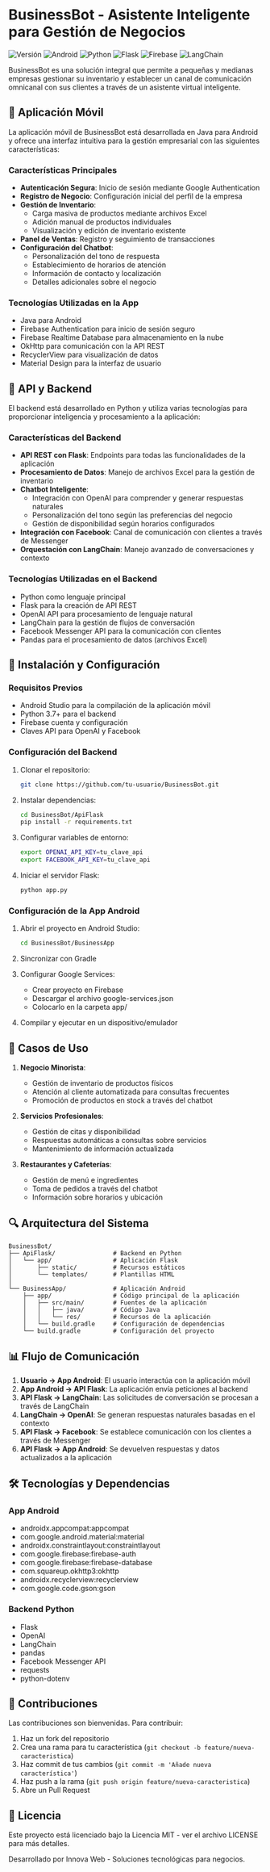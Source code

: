 # BusinessBot - Asistente Inteligente para Gestión de Negocios

![Versión](https://img.shields.io/badge/versión-1.0.0-blue)
![Android](https://img.shields.io/badge/Android-API%2024+-green)
![Python](https://img.shields.io/badge/Python-3.7+-orange)
![Flask](https://img.shields.io/badge/Flask-2.0+-lightblue)
![Firebase](https://img.shields.io/badge/Firebase-Latest-yellow)
![LangChain](https://img.shields.io/badge/LangChain-Latest-blueviolet)

BusinessBot es una solución integral que permite a pequeñas y medianas empresas gestionar su inventario y establecer un canal de comunicación omnicanal con sus clientes a través de un asistente virtual inteligente.

## 📱 Aplicación Móvil

La aplicación móvil de BusinessBot está desarrollada en Java para Android y ofrece una interfaz intuitiva para la gestión empresarial con las siguientes características:

### Características Principales

- **Autenticación Segura**: Inicio de sesión mediante Google Authentication
- **Registro de Negocio**: Configuración inicial del perfil de la empresa
- **Gestión de Inventario**: 
  - Carga masiva de productos mediante archivos Excel
  - Adición manual de productos individuales
  - Visualización y edición de inventario existente
- **Panel de Ventas**: Registro y seguimiento de transacciones
- **Configuración del Chatbot**:
  - Personalización del tono de respuesta
  - Establecimiento de horarios de atención
  - Información de contacto y localización
  - Detalles adicionales sobre el negocio

### Tecnologías Utilizadas en la App

- Java para Android
- Firebase Authentication para inicio de sesión seguro
- Firebase Realtime Database para almacenamiento en la nube
- OkHttp para comunicación con la API REST
- RecyclerView para visualización de datos
- Material Design para la interfaz de usuario

## 🤖 API y Backend

El backend está desarrollado en Python y utiliza varias tecnologías para proporcionar inteligencia y procesamiento a la aplicación:

### Características del Backend

- **API REST con Flask**: Endpoints para todas las funcionalidades de la aplicación
- **Procesamiento de Datos**: Manejo de archivos Excel para la gestión de inventario
- **Chatbot Inteligente**: 
  - Integración con OpenAI para comprender y generar respuestas naturales
  - Personalización del tono según las preferencias del negocio
  - Gestión de disponibilidad según horarios configurados
- **Integración con Facebook**: Canal de comunicación con clientes a través de Messenger
- **Orquestación con LangChain**: Manejo avanzado de conversaciones y contexto

### Tecnologías Utilizadas en el Backend

- Python como lenguaje principal
- Flask para la creación de API REST
- OpenAI API para procesamiento de lenguaje natural
- LangChain para la gestión de flujos de conversación
- Facebook Messenger API para la comunicación con clientes
- Pandas para el procesamiento de datos (archivos Excel)

## 🚀 Instalación y Configuración

### Requisitos Previos

- Android Studio para la compilación de la aplicación móvil
- Python 3.7+ para el backend
- Firebase cuenta y configuración
- Claves API para OpenAI y Facebook

### Configuración del Backend

1. Clonar el repositorio:
   ```bash
   git clone https://github.com/tu-usuario/BusinessBot.git
   ```

2. Instalar dependencias:
   ```bash
   cd BusinessBot/ApiFlask
   pip install -r requirements.txt
   ```

3. Configurar variables de entorno:
   ```bash
   export OPENAI_API_KEY=tu_clave_api
   export FACEBOOK_API_KEY=tu_clave_api
   ```

4. Iniciar el servidor Flask:
   ```bash
   python app.py
   ```

### Configuración de la App Android

1. Abrir el proyecto en Android Studio:
   ```bash
   cd BusinessBot/BusinessApp
   ```

2. Sincronizar con Gradle

3. Configurar Google Services:
   - Crear proyecto en Firebase
   - Descargar el archivo google-services.json
   - Colocarlo en la carpeta app/

4. Compilar y ejecutar en un dispositivo/emulador

## 💼 Casos de Uso

1. **Negocio Minorista**:
   - Gestión de inventario de productos físicos
   - Atención al cliente automatizada para consultas frecuentes
   - Promoción de productos en stock a través del chatbot

2. **Servicios Profesionales**:
   - Gestión de citas y disponibilidad
   - Respuestas automáticas a consultas sobre servicios
   - Mantenimiento de información actualizada

3. **Restaurantes y Cafeterías**:
   - Gestión de menú e ingredientes
   - Toma de pedidos a través del chatbot
   - Información sobre horarios y ubicación

## 🔍 Arquitectura del Sistema

```
BusinessBot/
├── ApiFlask/                # Backend en Python
│   └── app/                 # Aplicación Flask
│       ├── static/          # Recursos estáticos
│       └── templates/       # Plantillas HTML
│
└── BusinessApp/             # Aplicación Android
    ├── app/                 # Código principal de la aplicación
    │   ├── src/main/        # Fuentes de la aplicación
    │   │   ├── java/        # Código Java
    │   │   └── res/         # Recursos de la aplicación
    │   └── build.gradle     # Configuración de dependencias
    └── build.gradle         # Configuración del proyecto
```

## 📊 Flujo de Comunicación

1. **Usuario → App Android**: El usuario interactúa con la aplicación móvil
2. **App Android → API Flask**: La aplicación envía peticiones al backend
3. **API Flask → LangChain**: Las solicitudes de conversación se procesan a través de LangChain
4. **LangChain → OpenAI**: Se generan respuestas naturales basadas en el contexto
5. **API Flask → Facebook**: Se establece comunicación con los clientes a través de Messenger
6. **API Flask → App Android**: Se devuelven respuestas y datos actualizados a la aplicación

## 🛠️ Tecnologías y Dependencias

### App Android

- androidx.appcompat:appcompat
- com.google.android.material:material
- androidx.constraintlayout:constraintlayout
- com.google.firebase:firebase-auth
- com.google.firebase:firebase-database
- com.squareup.okhttp3:okhttp
- androidx.recyclerview:recyclerview
- com.google.code.gson:gson

### Backend Python

- Flask
- OpenAI
- LangChain
- pandas
- Facebook Messenger API
- requests
- python-dotenv

## 👥 Contribuciones

Las contribuciones son bienvenidas. Para contribuir:

1. Haz un fork del repositorio
2. Crea una rama para tu característica (`git checkout -b feature/nueva-caracteristica`)
3. Haz commit de tus cambios (`git commit -m 'Añade nueva característica'`)
4. Haz push a la rama (`git push origin feature/nueva-caracteristica`)
5. Abre un Pull Request

## 📄 Licencia

Este proyecto está licenciado bajo la Licencia MIT - ver el archivo LICENSE para más detalles.

Desarrollado por Innova Web - Soluciones tecnológicas para negocios.
